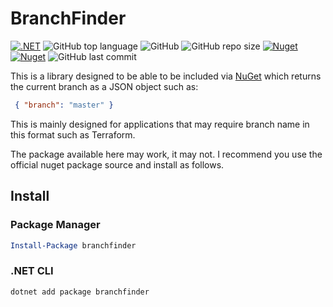 # BranchFinder

[![.NET](https://github.com/PartTimeLegend/branchfinder/workflows/.NET/badge.svg?branch=master)](https://github.com/PartTimeLegend/branchfinder/actions) ![GitHub top language](https://img.shields.io/github/languages/top/PartTimeLegend/branchfinder) ![GitHub](https://img.shields.io/github/license/parttimelegend/branchfinder) ![GitHub repo size](https://img.shields.io/github/repo-size/PartTimeLegend/branchfinder) [![Nuget](https://img.shields.io/nuget/dt/branchfinder)](https://www.nuget.org/packages/branchfinder/) [![Nuget](https://img.shields.io/nuget/v/branchfinder)](https://www.nuget.org/packages/branchfinder/) ![GitHub last commit](https://img.shields.io/github/last-commit/PartTimeLegend/branchfinder)

This is a library designed to be able to be included via [NuGet](https://www.nuget.org/packages/TorlessCore/) which returns the current branch as a JSON object such as:
```json
 { "branch": "master" }
```

This is mainly designed for applications that may require branch name in this format such as Terraform.

The package available here may work, it may not. I recommend you use the official nuget package source and install as follows.

## Install

### Package Manager

```powershell
Install-Package branchfinder
```

### .NET CLI

```powershell
dotnet add package branchfinder
```
